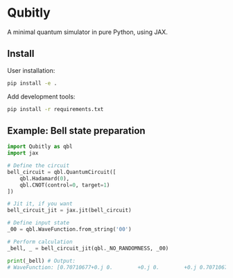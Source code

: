 # Qubitly

A minimal quantum simulator in pure Python, using JAX.

## Install

User installation:
```bash
pip install -e .
```

Add development tools:
```bash
pip install -r requirements.txt
```

## Example: Bell state preparation

```python
import Qubitly as qbl
import jax

# Define the circuit
bell_circuit = qbl.QuantumCircuit([
    qbl.Hadamard(0),
    qbl.CNOT(control=0, target=1)
])

# Jit it, if you want
bell_circuit_jit = jax.jit(bell_circuit)

# Define input state
_00 = qbl.WaveFunction.from_string('00')

# Perform calculation
_bell, _ = bell_circuit_jit(qbl._NO_RANDOMNESS, _00)

print(_bell) # Output: 
# WaveFunction: [0.70710677+0.j 0.        +0.j 0.        +0.j 0.70710677+0.j]
```

